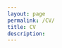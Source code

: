 ```yaml
---
layout: page
permalink: /CV/
title: CV
description:
---
```

<div>
    <img class="col three left" src="{{ site.baseurl }}/assets/img/cv.jpg" alt="" title="example image"/>
</div>
<div class="col three caption">

</div>